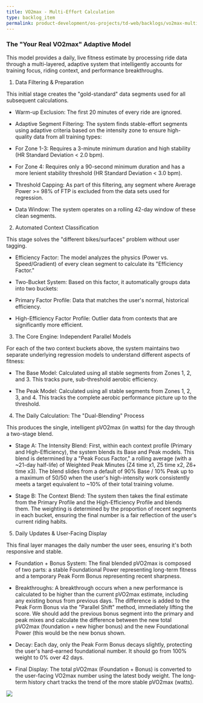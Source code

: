 ```yaml
---
title: VO2max - Multi-Effort Calculation
type: backlog_item
permalink: product-development/os-projects/td-web/backlogs/vo2max-multi-effort-calculation
---
```


### The "Your Real VO2max" Adaptive Model

This model provides a daily, live fitness estimate by processing ride data through a multi-layered, adaptive system that intelligently accounts for training focus, riding context, and performance breakthroughs.

1. Data Filtering & Preparation

This initial stage creates the "gold-standard" data segments used for all subsequent calculations.

- Warm-up Exclusion: The first 20 minutes of every ride are ignored.
    
- Adaptive Segment Filtering: The system finds stable-effort segments using adaptive criteria based on the intensity zone to ensure high-quality data from all training types:
    

- For Zone 1-3: Requires a 3-minute minimum duration and high stability (HR Standard Deviation < 2.0 bpm).
    
- For Zone 4: Requires only a 90-second minimum duration and has a more lenient stability threshold (HR Standard Deviation < 3.0 bpm).
    

- Threshold Capping: As part of this filtering, any segment where Average Power >= 98% of FTP is excluded from the data sets used for regression.
    
- Data Window: The system operates on a rolling 42-day window of these clean segments.
    

2. Automated Context Classification

This stage solves the "different bikes/surfaces" problem without user tagging.

- Efficiency Factor: The model analyzes the physics (Power vs. Speed/Gradient) of every clean segment to calculate its "Efficiency Factor."
    
- Two-Bucket System: Based on this factor, it automatically groups data into two buckets:
    

- Primary Factor Profile: Data that matches the user's normal, historical efficiency.
    
- High-Efficiency Factor Profile: Outlier data from contexts that are significantly more efficient.
    

3. The Core Engine: Independent Parallel Models

For each of the two context buckets above, the system maintains two separate underlying regression models to understand different aspects of fitness:

- The Base Model: Calculated using all stable segments from Zones 1, 2, and 3. This tracks pure, sub-threshold aerobic efficiency.
    
- The Peak Model: Calculated using all stable segments from Zones 1, 2, 3, and 4. This tracks the complete aerobic performance picture up to the threshold.
    

4. The Daily Calculation: The "Dual-Blending" Process

This produces the single, intelligent pVO2max (in watts) for the day through a two-stage blend.

- Stage A: The Intensity Blend: First, within each context profile (Primary and High-Efficiency), the system blends its Base and Peak models. This blend is determined by a "Peak Focus Factor," a rolling average (with a ~21-day half-life) of Weighted Peak Minutes (Z4 time x1, Z5 time x2, Z6+ time x3). The blend slides from a default of 90% Base / 10% Peak up to a maximum of 50/50 when the user's high-intensity work consistently meets a target equivalent to ~10% of their total training volume.
    
- Stage B: The Context Blend: The system then takes the final estimate from the Primary Profile and the High-Efficiency Profile and blends them. The weighting is determined by the proportion of recent segments in each bucket, ensuring the final number is a fair reflection of the user's current riding habits.
    

5. Daily Updates & User-Facing Display

This final layer manages the daily number the user sees, ensuring it's both responsive and stable.

- Foundation + Bonus System: The final blended pVO2max is composed of two parts: a stable Foundational Power representing long-term fitness and a temporary Peak Form Bonus representing recent sharpness.
    
- Breakthroughs: A breakthrough occurs when a new performance is calculated to be higher than the current pVO2max estimate, including any existing bonus from previous days. The difference is added to the Peak Form Bonus via the "Parallel Shift" method, immediately lifting the score.  We should add the previous bonus segment into the primary and peak mixes and calculate the difference between the new total pVO2max (foundation + new higher bonus) and the new Foundational Power (this would be the new bonus shown.
    
- Decay: Each day, only the Peak Form Bonus decays slightly, protecting the user's hard-earned foundational number.  It should go from 100% weight to 0% over 42 days.
    
- Final Display: The total pVO2max (Foundation + Bonus) is converted to the user-facing VO2max number using the latest body weight. The long-term history chart tracks the trend of the more stable pVO2max (watts).
    

![](https://lh7-rt.googleusercontent.com/docsz/AD_4nXewx_6AZHPBMLQ1jbB5HHoQDWXPcb7XaDlg7k3J-2QpVYUcCJ3CZN2IZNT0o7srmvAvBMwAbp9552yHwLpvrC4X2TuYPqtU8DDZUxE58bveQbdRlBpZlkv3EUPhXf2yV-ZKIdl-?key=PTHNIUEKLGell_5nE8dRBQ)